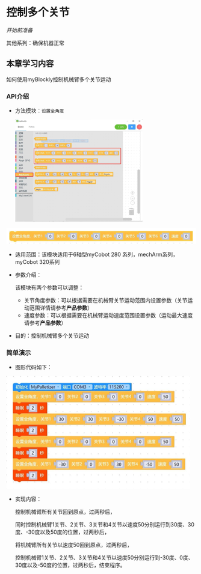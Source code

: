 # 控制多个关节

<i>开始前准备</i>

其他系列：确保机器正常

## 本章学习内容

如何使用myBlockly控制机械臂多个关节运动

### API介绍

* 方法模块：`设置全角度`

  <img src="../../../../resource\3-FunctionsAndApplications\6.developmentGuide\myBlocklyAndUlFlow\doublearm/控制多关节1.jpg" style="zoom: 33%;" />

<img src="../../../../resource\3-FunctionsAndApplications\6.developmentGuide\myBlocklyAndUlFlow\doublearm/控制多关节2.jpg" style="zoom: 50%;" />

* 适用范围：该模块适用于6轴型myCobot 280 系列，mechArm系列，myCobot 320系列

* 参数介绍：

  该模块有两个参数可以调整：

  * 关节角度参数：可以根据需要在机械臂关节运动范围内设置参数（关节运动范围详情请参考**产品参数**）
  * 速度参数：可以根据需要在机械臂运动速度范围设置参数（运动最大速度请参考**产品参数**）

* 目的：控制机械臂多个关节运动

### 简单演示

* 图形代码如下：

<img src="../../../../resource\3-FunctionsAndApplications\6.developmentGuide\myBlocklyAndUlFlow\doublearm/控制多关节4.jpg" style="zoom: 50%;" />

* 实现内容：

  控制机械臂所有关节回到原点，过两秒后，

  同时控制机械臂1关节、2关节、3关节和4关节以速度50分别运行到30度、30度、-30度以及50度的位置，过两秒后，

  将机械臂所有关节以速度50回到原点，过两秒后，

  控制机械臂1关节、2关节、3关节和4关节以速度50分别运行到-30度、0度、30度以及-50度的位置，过两秒后，结束程序。
